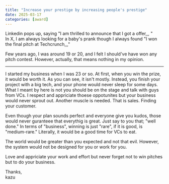 ```yaml
---
title: "Increase your prestige by increasing people's prestige"
date: 2025-03-17
categories: [award]
---
```


Linkedin pops up, saying "I am thrilled to announce that I got a offer,,, "<br>
In X, I am always looking for a baby's prank though I always found "I won the final pitch at Techcrunch,,,"<br>

Few years ago, I was around 19 or 20, and I felt I should've have won any pitch contest. However, actually, that means nothing in my opinion. <br>

----
I started my business when I was 23 or so. At first, when you win the prize, it would be worth it. As you can see, it isn't mostly. Instead, you finish your project with a big tech, and your phone would never sleep for some days.<br>
What I meant by here is not you should be on the stage and talk with guys from VCs. I respect and appriciate thoese oppotunites but your business would never sprout out. Another muscle is needed. That is sales. Finding your customer.<br>

Even though your plan sounds perfect and everyone give you kudos, those would never guranteee that everythig is great. Just say to you that; "well done." In terms of "business", winning is just "rare", if it is good, is "medium-rare." Literally, it would be a good time for VCs to eat.<br>

The world would be greater than you expected and not that evil. However, the system would not be designed for you or work for you. <br>

Love and appriciate your work and effort but never forget not to win pitches but to do your business.<br>



Thanks, <br>
kazu